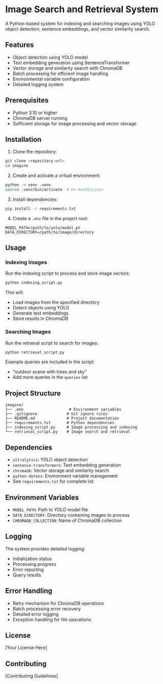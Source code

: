 # Image Search and Retrieval System

A Python-based system for indexing and searching images using YOLO object detection, sentence embeddings, and vector similarity search.

## Features

- Object detection using YOLO model
- Text embedding generation using SentenceTransformer
- Vector storage and similarity search with ChromaDB
- Batch processing for efficient image handling
- Environmental variable configuration
- Detailed logging system

## Prerequisites

- Python 3.10 or higher
- ChromaDB server running
- Sufficient storage for image processing and vector storage

## Installation

1. Clone the repository:
```bash
git clone <repository-url>
cd imagine
```

2. Create and activate a virtual environment:
```bash
python -m venv .venv
source .venv/bin/activate  # On macOS/Linux
```

3. Install dependencies:
```bash
pip install -r requirements.txt
```

4. Create a `.env` file in the project root:
```properties
MODEL_PATH=/path/to/yolo/model.pt
DATA_DIRECTORY=/path/to/image/directory
```

## Usage

### Indexing Images

Run the indexing script to process and store image vectors:

```bash
python indexing_script.py
```

This will:
- Load images from the specified directory
- Detect objects using YOLO
- Generate text embeddings
- Store results in ChromaDB

### Searching Images

Run the retrieval script to search for images:

```bash
python retrieval_script.py
```

Example queries are included in the script:
- "outdoor scene with trees and sky"
- Add more queries in the `queries` list

## Project Structure

```
imagine/
├── .env                    # Environment variables
├── .gitignore             # Git ignore rules
├── README.md              # Project documentation
├── requirements.txt       # Python dependencies
├── indexing_script.py     # Image processing and indexing
└── retrieval_script.py    # Image search and retrieval
```

## Dependencies

- `ultralytics`: YOLO object detection
- `sentence-transformers`: Text embedding generation
- `chromadb`: Vector storage and similarity search
- `python-dotenv`: Environment variable management
- See `requirements.txt` for complete list

## Environment Variables

- `MODEL_PATH`: Path to YOLO model file
- `DATA_DIRECTORY`: Directory containing images to process
- `CHROMADB_COLLECTION`: Name of ChromaDB collection

## Logging

The system provides detailed logging:
- Initialization status
- Processing progress
- Error reporting
- Query results

## Error Handling

- Retry mechanism for ChromaDB operations
- Batch processing error recovery
- Detailed error logging
- Exception handling for file operations

## License

[Your License Here]

## Contributing

[Contributing Guidelines]